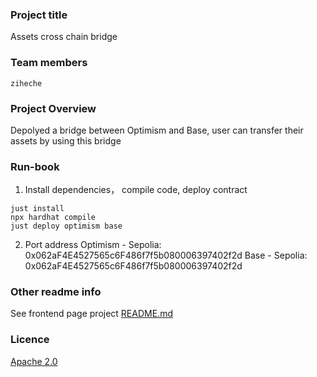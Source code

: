### Project title
Assets cross chain bridge

### Team members
    ziheche

### Project Overview
Depolyed a bridge between Optimism and Base, user can transfer their assets by using this bridge

### Run-book
1. Install dependencies， compile code, deploy contract
```shell
just install
npx hardhat compile
just deploy optimism base
```
2. Port address
    Optimism - Sepolia: 0x062aF4E4527565c6F486f7f5b080006397402f2d
    Base - Sepolia: 0x062aF4E4527565c6F486f7f5b080006397402f2d

### Other readme info
See frontend page project [README.md](https://github.com/ziheche/Assets-cross-chain-page/blob/main/README.md)
### Licence
[Apache 2.0](LICENSE)

